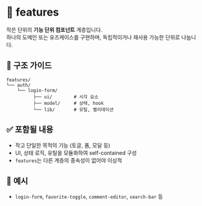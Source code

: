 # 🧪 features

작은 단위의 **기능 단위 컴포넌트** 계층입니다.  
하나의 도메인 또는 유즈케이스를 구현하며, 독립적이거나 재사용 가능한 단위로 나눕니다.

## 🔖 구조 가이드

```
features/
└── auth/
    └── login-form/
          ├── ui/        # 시각 요소
          ├── model/     # 상태, hook
          └── lib/       # 유틸, 밸리데이션
```

## ✅ 포함될 내용
- 작고 단일한 목적의 기능 (토글, 폼, 모달 등)
- UI, 상태 로직, 유틸을 모듈화하여 self-contained 구성
- `features`는 다른 계층의 종속성이 없어야 이상적

## 📌 예시
- `login-form`, `favorite-toggle`, `comment-editor`, `search-bar` 등